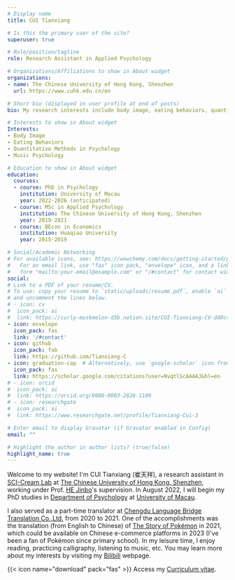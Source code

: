 ```yaml
---
# Display name
title: CUI Tianxiang

# Is this the primary user of the site?
superuser: true

# Role/position/tagline
role: Research Assistant in Applied Psychology

# Organizations/Affiliations to show in About widget
organizations:
- name: The Chinese University of Hong Kong, Shenzhen
  url: https://www.cuhk.edu.cn/en

# Short bio (displayed in user profile at end of posts)
bio: My research interests include body image, eating behaviors, quantitative methods in psychology, and music psychology.

# Interests to show in About widget
Interests:
- Body Image
- Eating Behaviors
- Quantitative Methods in Psychology
- Music Psychology

# Education to show in About widget
education:
  courses:
  - course: PhD in Psychology
    institution: University of Macau
    year: 2022-2026 (anticipated)
  - course: MSc in Applied Psychology
    institution: The Chinese University of Hong Kong, Shenzhen
    year: 2019-2021
  - course: BEcon in Economics
    institution: Huaqiao University
    year: 2015-2019

# Social/Academic Networking
# For available icons, see: https://wowchemy.com/docs/getting-started/page-builder/#icons
#   For an email link, use "fas" icon pack, "envelope" icon, and a link in the
#   form "mailto:your-email@example.com" or "/#contact" for contact widget.
social:
# Link to a PDF of your resume/CV.
# To use: copy your resume to `static/uploads/resume.pdf`, enable `ai` icons in `params.toml`, 
# and uncomment the lines below.
# - icon: cv
#  icon_pack: ai
#  link: https://curly-muskmelon-d3b.notion.site/CUI-Tianxiang-CV-dd0c4a9545814cbca3f5e77483221cdf
- icon: envelope
  icon_pack: fas
  link: '/#contact'
- icon: github
  icon_pack: fab
  link: https://github.com/Tianxiang-C
- icon: graduation-cap  # Alternatively, use `google-scholar` icon from `ai` icon pack
  icon_pack: fas
  link: https://scholar.google.com/citations?user=NvqtlScAAAAJ&hl=en
# - icon: orcid
#  icon_pack: ai
#  link: https://orcid.org/0000-0003-2826-1109
# - icon: researchgate
#  icon_pack: ai
#  link: https://www.researchgate.net/profile/Tianxiang-Cui-3

# Enter email to display Gravatar (if Gravatar enabled in Config)
email: ""

# Highlight the author in author lists? (true/false)
highlight_name: true
---
```


Welcome to my website! I'm CUI Tianxiang (崔天祥), a research assistant in [SCI-Cream Lab](https://sci-cream.netlify.app/) at [The Chinese University of Hong Kong, Shenzhen](https://www.cuhk.edu.cn/en), working under Prof. [HE Jinbo](https://scholar.google.com/citations?hl=zh-CN&user=16qDmvsAAAAJ&view_op=list_works)'s supervision. In August 2022, I will begin my PhD studies in [Department of Psychology](https://www.um.edu.mo/fss/psychology/) at [University of Macau](https://www.um.edu.mo/).

I also served as a part-time translator at [Chengdu Language Bridge Translation Co.,Ltd.](https://www.lan-bridge.com/) from 2020 to 2021. One of the accomplishments was the translation (from English to Chinese) of [The Story of Pokémon](https://www.goodreads.com/en/book/show/58076959-the-story-of-pok-mon) in 2021, which could be available on Chinese e-commerce platforms in 2023 (I've been a fan of Pokémon since primary school). In my leisure time, I enjoy reading, practicing calligraphy, listening to music, etc. You may learn more about my interests by visiting my [Bilibili](https://space.bilibili.com/109130929?from=search&seid=14618659446338017529&spm_id_from=333.337.0.0) webpage.

{{< icon name="download" pack="fas" >}} Access my [Curriculum vitae](https://curly-muskmelon-d3b.notion.site/CUI-Tianxiang-CV-dd0c4a9545814cbca3f5e77483221cdf).

